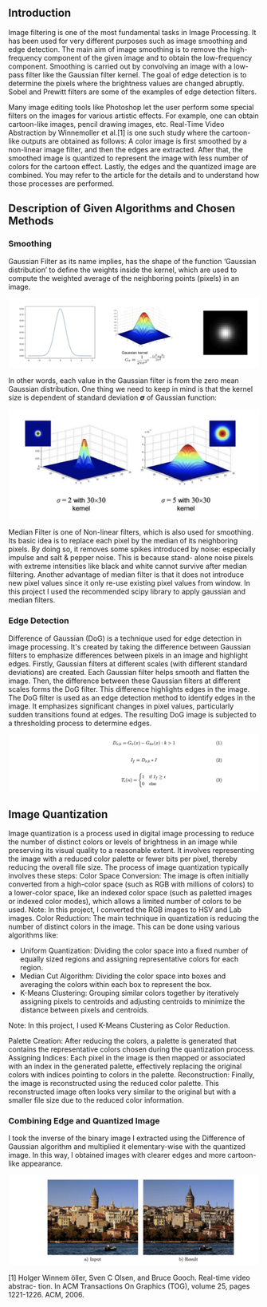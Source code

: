 ## Introduction

Image filtering is one of the most fundamental tasks in Image Processing. It has been used for very different purposes such as image smoothing and edge detection. The main aim of image smoothing is to remove the high-frequency component of the given image and to obtain the low-frequency component. Smoothing is carried out by convolving an image with a low-pass filter like the Gaussian filter kernel. The goal of edge detection is to determine the pixels where the brightness values are changed abruptly. Sobel and Prewitt filters are some of the examples of edge detection filters.

Many image editing tools like Photoshop let the user perform some special filters on the images for various artistic effects. For example, one can obtain cartoon-like images, pencil drawing images, etc. Real-Time Video Abstraction by Winnemoller et al.[1] is one such study where the cartoon-like outputs are obtained as follows: A color image is first smoothed by a non-linear image filter, and then the edges are extracted. After that, the smoothed image is quantized to represent the image with less number of colors for the cartoon effect. Lastly, the edges and the quantized image are combined. You may refer to the article for the details and to understand how those processes are performed.

## Description of Given Algorithms and Chosen Methods

### Smoothing
Gaussian Filter as its name implies, has the shape of the function ‘Gaussian distribution’ to define the weights inside the kernel, which are used to compute the weighted average of the neighboring points (pixels) in an image.
<p align="center"> 
<img src=https://github.com/akifozgur/using-image-pyramid-for-image-blending/blob/main/img/gaussian.png>
</p>
In other words, each value in the Gaussian filter is from the zero mean Gaussian distribution. One thing we need to keep in mind is that the kernel size is dependent of standard deviation 𝛔 of Gaussian function:
<p align="center"> 
<img src=https://github.com/akifozgur/using-image-pyramid-for-image-blending/blob/main/img/sigma.png>
</p>
Median Filter is one of Non-linear filters, which is also used for smoothing. Its basic idea is to replace each pixel by the median of its neighboring pixels.
By doing so, it removes some spikes introduced by noise: especially impulse and salt & pepper noise. This is because stand- alone noise pixels with extreme intensities like black and white cannot survive after median filtering. Another advantage of median filter is that it does not introduce new pixel values since it only re-use existing pixel values from window.
In this project I used the recommended scipy library to apply gaussian and median filters.

### Edge Detection
  Difference of Gaussian (DoG) is a technique used for edge
detection in image processing. It's created by taking the difference
between Gaussian filters to emphasize differences between pixels in
an image and highlight edges.
  Firstly, Gaussian filters at different scales (with different standard
deviations) are created. Each Gaussian filter helps smooth and flatten
the image. Then, the difference between these Gaussian filters at
different scales forms the DoG filter. This difference highlights edges in
the image. The DoG filter is used as an edge detection method to
identify edges in the image. It emphasizes significant changes in pixel
values, particularly sudden transitions found at edges. The resulting
DoG image is subjected to a thresholding process to determine edges.
<p align="center"> 
<img src=https://github.com/akifozgur/using-image-pyramid-for-image-blending/blob/main/img/edge.png>
</p>

## Image Quantization
Image quantization is a process used in digital image processing
to reduce the number of distinct colors or levels of brightness in an
image while preserving its visual quality to a reasonable extent. It
involves representing the image with a reduced color palette or fewer
bits per pixel, thereby reducing the overall file size.
The process of image quantization typically involves these steps:
Color Space Conversion: The image is often initially converted
from a high-color space (such as RGB with millions of colors) to a
lower-color space, like an indexed color space (such as paletted
images or indexed color modes), which allows a limited number of
colors to be used.
Note: In this project, I converted the RGB images to HSV and Lab
images.
Color Reduction: The main technique in quantization is reducing
the number of distinct colors in the image. This can be done using
various algorithms like:

- Uniform Quantization: Dividing the color space into a fixed
number of equally sized regions and assigning representative
colors for each region.
- Median Cut Algorithm: Dividing the color space into boxes
and averaging the colors within each box to represent the box.
- K-Means Clustering: Grouping similar colors together by
iteratively assigning pixels to centroids and adjusting centroids to
minimize the distance between pixels and centroids.

Note: In this project, I used K-Means Clustering as Color Reduction.

Palette Creation: After reducing the colors, a palette is generated
that contains the representative colors chosen during the quantization
process.
Assigning Indices: Each pixel in the image is then mapped or
associated with an index in the generated palette, effectively replacing
the original colors with indices pointing to colors in the palette.
Reconstruction: Finally, the image is reconstructed using the
reduced color palette. This reconstructed image often looks very
similar to the original but with a smaller file size due to the reduced
color information.

### Combining Edge and Quantized Image

I took the inverse of the binary image I extracted using the
Difference of Gaussian algorithm and multiplied it elementary-wise
with the quantized image. In this way, I obtained images with clearer
edges and more cartoon-like appearance.

<p align="center"> 
<img src=https://github.com/akifozgur/using-image-pyramid-for-image-blending/blob/main/img/result.png>
</p>



[1] Holger Winnem ̈oller, Sven C Olsen, and Bruce Gooch. Real-time video abstrac- tion. In ACM Transactions On Graphics (TOG), volume 25, pages 1221-1226. ACM, 2006.
